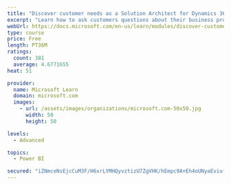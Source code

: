 ```yaml
---
title: "Discover customer needs as a Solution Architect for Dynamics 365 and Power Platform"
excerpt: "Learn how to ask customers questions about their business processes and feature requirements to create a viable solution."
webUrl: https://docs.microsoft.com/en-us/learn/modules/discover-customer-needs/
type: course
price: Free
length: PT36M
ratings:
  count: 381
  average: 4.6771655
heat: 51

provider:
  name: Microsoft Learn
  domain: microsoft.com
  images:
    - url: /assets/images/organizations/microsoft.com-50x50.jpg
      width: 50
      height: 50

levels:
  - Advanced

topics:
  - Power BI

secured: "iZNmceNsEjcCuM3F/H6xrLYMHQyvztizU7ZgVHK/hEmpc9A+Eh4oUNyaEviufzKKqlASnqyAzwnG4IfT36xld01NU41DYMWXmIlFCj90XrhKt9YtHqfv2TLMj6lrCziQImdY9qHympH89lBo4pdpf0vhZChT1wy2kqqglZqQIPnU+l6cGPX0TLamYgNzYv7cCiJ0qODDH2mKTP3NGIE4+xvzvnsUS8OtGv9X8UdCannJan5iqxLUjiXkGuvCUP4cfF+DvMDZ10+j9HBp4p7sCT2XHLpvXelCBmFFKAeVxcjeIvqdOCY7rAW2jAKAi3sO/xoTaWOBvQAff2Q4k+J75jAdKMdr1nJMb1BEML9xeMmAYXaCrSrcqrNeXzeQDbphU9Es7jH7BgO0oPUNO6o1VsU5WYPzgV38SEeqTvZNPeg=;QlelP6w7dfZkbJjdvJVLKg=="
---
```


